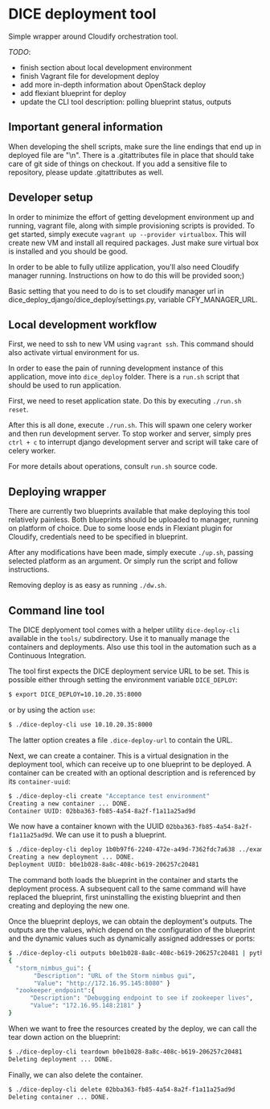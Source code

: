 # DICE deployment tool

Simple wrapper around Cloudify orchestration tool.


*TODO*:
  - finish section about local development environment
  - finish Vagrant file for development deploy
  - add more in-depth information about OpenStack deploy
  - add flexiant blueprint for deploy
  - update the CLI tool description: polling blueprint status, outputs


## Important general information

When developing the shell scripts, make sure the line endings that end up in
deployed file are "\n". There is a .gitattributes file in place that should
take care of git side of things on checkout. If you add a sensitive file to
repository, please update .gitattributes as well.


## Developer setup

In order to minimize the effort of getting development environment up
and running, vagrant file, along with simple provisioning scripts is
provided. To get started, simply execute `vagrant up --provider
virtualbox`. This will  create new VM and install all required packages.
Just make sure virtual box is installed and you should be good.

In order to be able to fully utilize application, you'll also need
Cloudify manager running. Instructions on how to do this will be
provided soon;)

Basic setting that you need to do is to set cloudify manager url in
dice_deploy_django/dice_deploy/settings.py, variable CFY_MANAGER_URL.


## Local development workflow

First, we need to ssh to new VM using `vagrant ssh`. This command should
also activate virtual environment for us.

In order to ease the pain of running development instance of this application,
move into `dice_deploy` folder. There is a `run.sh` script that should
be used to run application.

First, we need to reset application state. Do this by executing
`./run.sh reset`.

After this is all done, execute `./run.sh`. This will spawn one celery
worker and then run development server. To stop worker and server,
simply pres `ctrl + c` to interrupt django development server and script
will take care of celery worker.

For more details about operations, consult `run.sh` source code.


## Deploying wrapper

There are currently two blueprints available that make deploying this tool
relatively painless. Both blueprints should be uploaded to manager, running on
platform of choice. Due to some loose ends in Flexiant plugin for Cloudify,
credentials need to be specified in blueprint.

After any modifications have been made, simply execute `./up.sh`, passing
selected platform as an argument. Or simply run the script and follow
instructions.

Removing deploy is as easy as running `./dw.sh`.

## Command line tool

The DICE deplyoment tool comes with a helper utility `dice-deploy-cli` available
in the `tools/` subdirectory. Use it to manually manage the containers and 
deployments. Also use this tool in the automation such as a Continuous
Integration. 

The tool first expects the DICE deployment service URL to be set. This is
possible either through setting the environment variable `DICE_DEPLOY`:

```bash
$ export DICE_DEPLOY=10.10.20.35:8000
```

or by using the action `use`:

```bash
$ ./dice-deploy-cli use 10.10.20.35:8000
```

The latter option creates a file `.dice-deploy-url` to contain the URL.

Next, we can create a container. This is a virtual designation in the deployment
tool, which can receive up to one blueprint to be deployed. A container can
be created with an optional description and is referenced by its
`container-uuid`:

```bash
$ ./dice-deploy-cli create "Acceptance test environment"
Creating a new container ... DONE.
Container UUID: 02bba363-fb85-4a54-8a2f-f1a11a25ad9d
```

We now have a container known with the UUID `02bba363-fb85-4a54-8a2f-f1a11a25ad9d`.
We can use it to push a blueprint.

```bash
$ ./dice-deploy-cli deploy 1b0b97f6-2240-472e-a49d-7362fdc7a638 ../example.tar.gz 
Creating a new deployment ... DONE.
Deployment UUID: b0e1b028-8a8c-408c-b619-206257c20481
```

The command both loads the blueprint in the container and starts the deployment
process. A subsequent call to the same command will have replaced the blueprint,
first uninstalling the existing blueprint and then creating and deploying the
new one.

Once the blueprint deploys, we can obtain the deployment's outputs. The outputs
are the values, which depend on the configuration of the blueprint and the
dynamic values such as dynamically assigned addresses or ports:

```bash
$ ./dice-deploy-cli outputs b0e1b028-8a8c-408c-b619-206257c20481 | python -mjson.tool
{
  "storm_nimbus_gui": {
       "Description": "URL of the Storm nimbus gui",
       "Value": "http://172.16.95.145:8080" }
  "zookeeper_endpoint":{
      "Description": "Debugging endpoint to see if zookeeper lives",
      "Value": "172.16.95.148:2181" }
}
```

When we want to free the resources created by the deploy, we can call the tear
down action on the blueprint:

```bash
$ ./dice-deploy-cli teardown b0e1b028-8a8c-408c-b619-206257c20481
Deleting deployment ... DONE.
```

Finally, we can also delete the container.

```bash
$ ./dice-deploy-cli delete 02bba363-fb85-4a54-8a2f-f1a11a25ad9d
Deleting container ... DONE.
```
